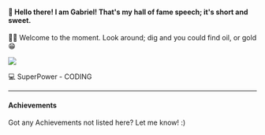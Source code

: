 

#### 👋 Hello there! I am Gabriel! That's my hall of fame speech; it's short and sweet. 

🧚‍♂️ Welcome to the moment. Look around; dig and you could find oil, or gold😁

![](https://raw.githubusercontent.com/Schweinepriester/Schweinepriester/master/MeagerHardtofindAlbertosaurus-size_restricted.gif)

💻 SuperPower - CODING

-----------------------

#### Achievements

Got any Achievements not listed here? Let me know! :)

<!---
zeus-kronos/zeus-kronos is a ✨ special ✨ repository because its `README.md` (this file) appears on your GitHub profile.
You can click the Preview link to take a look at your changes.
--->
